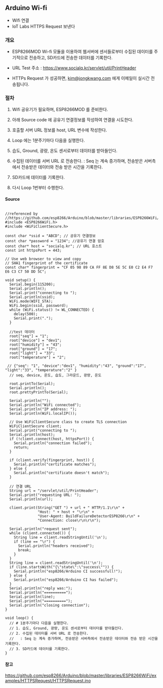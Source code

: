 
## Arduino Wi-fi
- Wifi 연결
- IoT Labs  HTTPS Request 보낸다


### 개요
 - ESP8266MOD Wi-fi 모듈을 이용하여 웹서버에 센서들로부터 수집된 데이터를 주기적으로 전송하고, SD카드에 전송한 데이터를 기록한다.

 - URL Test 주소 : https://www.socialq.kr/servlet/util/PrintHeader
 - HTTPs Request 가 성공하면, kim@jongkwang.com 에게 이메일이 실시간 전송됩니다.

### 절차
 1. Wifi 공유기가 필요하며, ESP8266MOD 를 준비한다.
 2. 아래 Source code 에 공유기 연결정보를 작성하여 연결을 시도한다.
 3. 호출할 서버 URL 정보를 host, URL 변수에 작성한다.
 4. Loop 에는 1분주기마다 다음을 실행한다.

  1. 습도, Ground, 광량, 온도 센서로부터 데이터를 받아들인다.
  2. 수집된 데이터를 서버 URL 로 전송한다.
   : Seq 는 계속 증가하며, 전송받은 서버측에서 전송받은 데이터와 전송 받은 시간을 기록한다.
   3. SD카드에 데이터를 기록한다.
   4. 다시 Loop 1번부터 수행한다.

#### Source

```Arduino

//referenced by
//https://github.com/esp8266/Arduino/blob/master/libraries/ESP8266WiFi/examples/HTTPSRequest/HTTPSRequest.ino
#include <ESP8266WiFi.h>
#include <WiFiClientSecure.h>

const char *ssid = "ABCD"; // 공유기 연결정보
const char *password = "1234"; //공유기 연결 암호
const char* host = "socialq.kr"; // URL 호스트
const int httpsPort = 443;

// Use web browser to view and copy
// SHA1 fingerprint of the certificate
const char* fingerprint = "CF 05 98 89 CA FF 8E D8 5E 5C E0 C2 E4 F7 E6 C3 C7 50 DD 5C";

void setup() {
  Serial.begin(115200);
  Serial.println();
  Serial.print("connecting to ");
  Serial.println(ssid);
  WiFi.mode(WIFI_STA);
  WiFi.begin(ssid, password);
  while (WiFi.status() != WL_CONNECTED) {
    delay(500);
    Serial.print(".");
  }

  //test 데이터
  root["seq"] = "1";
  root["device"] = "dev1";
  root["humidity"] = "43";
  root["ground"] = "17";
  root["light"] = "33";
  root["temperature"] = "2";

 // {"seq": "1", "device":"dev1", "humidity":"43", "ground":"17", "light":"33", "temperature":"2" }
  // seq, device, 온도, 습도, 그라운드, 광량, 온도

  root.printTo(Serial);
  Serial.println();
  root.prettyPrintTo(Serial);

  Serial.println("");
  Serial.println("WiFi connected");
  Serial.println("IP address: ");
  Serial.println(WiFi.localIP());

  // Use WiFiClientSecure class to create TLS connection
  WiFiClientSecure client;
  Serial.print("connecting to ");
  Serial.println(host);
  if (!client.connect(host, httpsPort)) {
    Serial.println("connection failed");
    return;
  }

  if (client.verify(fingerprint, host)) {
    Serial.println("certificate matches");
  } else {
    Serial.println("certificate doesn't match");
  }

  // 연결 URL
  String url = "/servlet/util/PrintHeader";
  Serial.print("requesting URL: ");
  Serial.println(url);

  client.print(String("GET ") + url + " HTTP/1.1\r\n" +
               "Host: " + host + "\r\n" +
               "User-Agent: BuildFailureDetectorESP8266\r\n" +
               "Connection: close\r\n\r\n");

  Serial.println("request sent");
  while (client.connected()) {
    String line = client.readStringUntil('\n');
    if (line == "\r") {
      Serial.println("headers received");
      break;
    }
  }
  String line = client.readStringUntil('\n');
  if (line.startsWith("{\"state\":\"success\"")) {
    Serial.println("esp8266/Arduino CI successfull!");
  } else {
    Serial.println("esp8266/Arduino CI has failed");
  }
  Serial.println("reply was:");
  Serial.println("==========");
  Serial.println(line);
  Serial.println("==========");
  Serial.println("closing connection");
}

void loop() {
  // # 1분주기마다 다음을 실행한다.
  // 1. 습도, Ground, 광량, 온도 센서로부터 데이터를 받아들인다.
  // 2. 수집된 데이터를 서버 URL 로 전송한다.
  //   : Seq 는 계속 증가하며, 전송받은 서버측에서 전송받은 데이터와 전송 받은 시간을 기록한다.
  // 3. SD카드에 데이터를 기록한다.
}
```

#### 참고
https://github.com/esp8266/Arduino/blob/master/libraries/ESP8266WiFi/examples/HTTPSRequest/HTTPSRequest.ino
